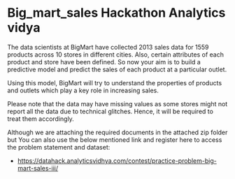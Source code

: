 # Big_mart_sales Hackathon Analytics vidya
The data scientists at BigMart have collected 2013 sales data for 1559 products across 10 stores in different cities. Also, certain attributes of each product and store have been defined. So now your aim is to build a predictive model and predict the sales of each product at a particular outlet.

Using this model, BigMart will try to understand the properties of products and outlets which play a key role in increasing sales.

Please note that the data may have missing values as some stores might not report all the data due to technical glitches. Hence, it will be required to treat them accordingly. 

Although we are attaching the required documents in the attached zip folder but You can also use the below mentioned link and register here to access the problem statement and dataset: 

* https://datahack.analyticsvidhya.com/contest/practice-problem-big-mart-sales-iii/
